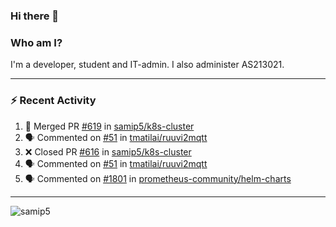 ### Hi there 👋

### Who am I?
I'm a developer, student and IT-admin. I also administer AS213021.

---
### :zap: Recent Activity
<!--START_SECTION:activity-->
1. 🎉 Merged PR [#619](https://github.com/samip5/k8s-cluster/pull/619) in [samip5/k8s-cluster](https://github.com/samip5/k8s-cluster)
2. 🗣 Commented on [#51](https://github.com/tmatilai/ruuvi2mqtt/issues/51) in [tmatilai/ruuvi2mqtt](https://github.com/tmatilai/ruuvi2mqtt)
3. ❌ Closed PR [#616](https://github.com/samip5/k8s-cluster/pull/616) in [samip5/k8s-cluster](https://github.com/samip5/k8s-cluster)
4. 🗣 Commented on [#51](https://github.com/tmatilai/ruuvi2mqtt/issues/51) in [tmatilai/ruuvi2mqtt](https://github.com/tmatilai/ruuvi2mqtt)
5. 🗣 Commented on [#1801](https://github.com/prometheus-community/helm-charts/issues/1801) in [prometheus-community/helm-charts](https://github.com/prometheus-community/helm-charts)
<!--END_SECTION:activity-->
---

<img align="center" src="https://github-readme-stats.vercel.app/api?username=samip5&show_icons=true" alt="samip5" />
